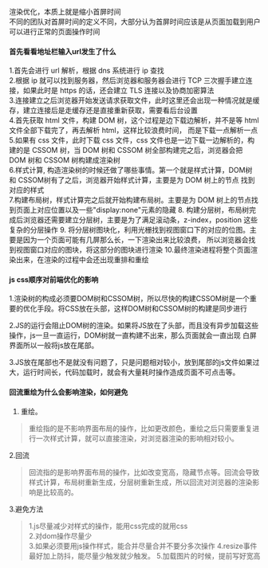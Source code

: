 渲染优化，本质上就是缩小首屏时间     
不同的团队对首屏时间的定义不同，大部分认为首屏时间应该是从页面加载到用户可以进行正常的页面操作时间

#### 首先看看地址栏输入url发生了什么
1.首先会进行 url 解析，根据 dns 系统进行 ip 查找     
2.根据 ip 就可以找到服务器，然后浏览器和服务器会进行 TCP 三次握手建立连接，如果此时是 https 的话，还会建立 TLS 连接以及协商加密算法     
3.连接建立之后浏览器开始发送请求获取文件，此时这里还会出现一种情况就是缓存，建立连接后是走缓存还是直接重新获取，需要看后台设置     
4.首先获取 html 文件，构建 DOM 树，这个过程是边下载边解析，并不是等 html 文件全部下载完了，再去解析 html，这样比较浪费时间，
而是下载一点解析一点     
5.如果有 css 文件，此时下载 css 文件，css 文件也是一边下载一边解析的，构建的是 CSSOM 树，当 DOM 树和 CSSOM
树全部构建完之后，浏览器会把 DOM 树和 CSSOM 树构建成渲染树     
6.样式计算, 构造渲染树的时候还做了哪些事情。第一个就是样式计算，DOM树 和 CSSOM树有了之后，浏览器开始样式计算，主要是为 DOM 树上的节点
找到对应的样式     
7.构建布局树，样式计算完之后就开始构建布局树。主要是为 DOM 树上的节点找到页面上对应位置以及一些"display:none"元素的隐藏
8. 构建分层树，布局树完成后浏览器还需要建立分层树，主要是为了满足滚动条，z-index，position 这些复杂的分层操作
9. 将分层树图块化，利用光栅找到视图窗口下的对应的位图。主要是因为一个页面可能有几屏那么长，一下渲染出来比较浪费，
所以浏览器会找到视图窗口对应的图块，将这部分的图块进行渲染
10.最终渲染进程将整个页面渲染出来，在渲染的过程中会还出现重排和重绘


#### js css顺序对前端优化的影响
1.渲染树的构成必须要DOM树和CSSOM树，所以尽快的构建CSSOM树是一个重要的优化手段。将CSS放在头部，这样DOM树和CSSOM树的构建是同步进行

2.JS的运行会阻止DOM树的渲染。如果将JS放在了头部，而且没有异步加载这些操作，js一旦一直运行，DOM树就一直构建不出来，那么页面就会一直出现
白屏界面所以一般将js放在尾部。

3.JS放在尾部也不是就没有问题了，只是问题相对较小，放到尾部的js文件如果过大，运行时间长，代码加载时，就会有大量耗时操作造成页面不可点击等。


#### 回流重绘为什么会影响渲染，如何避免
1. 重绘。      
>重绘指的是不影响界面布局的操作，比如更改颜色，重绘之后只需要重复进行一次样式计算，就可以直接渲染，对浏览器渲染的影响相对较小。

2.回流     
>回流指的是影响界面布局的操作，比如改变宽高，隐藏节点等。回流会导致样式计算，布局树重新生成，分层树重新生成，所以回流对浏览器的渲染影响是比较高的。

3.避免方法
>1.js尽量减少对样式的操作，能用css完成的就用css     
2.对dom操作尽量少     
3.如果必须要用js操作样式，能合并尽量合并不要分多次操作
4.resize事件最好加上防抖，能尽量少触发就少触发。
5.加载图片的时候，提前写好宽高
